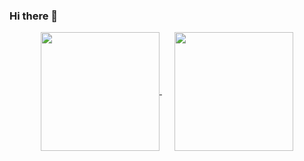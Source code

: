 ### Hi there 👋

<div align="center">
  <a href="https://github.com/luigiferrarasinno/github-readme-stats" style="margin-right: 20px;">
    <img height="190" align="center" src="https://github-readme-stats.vercel.app/api?username=dejesuscaua&show_icons=true&theme=radical&rank_icon=github" />
  </a>
  <a href="https://github.com/anuraghazra/convoychat">
    <img height="190" align="center" src="https://github-readme-stats.vercel.app/api/top-langs?username=dejesuscaua&layout=compact&langs_count=8&card_width=320&show_icons=true&theme=radical" />
  </a>
</div>
